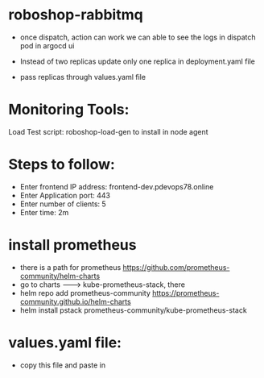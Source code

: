 # roboshop-rabbitmq

* once dispatch, action can work we can able to see the logs in dispatch pod in argocd ui

* Instead of two replicas update only one replica in deployment.yaml file
* pass replicas through values.yaml file


Monitoring Tools:
=================
Load Test script: roboshop-load-gen to install in node agent

Steps to follow:
================
* Enter frontend IP address: frontend-dev.pdevops78.online
* Enter Application port: 443
* Enter number of clients: 5
* Enter time: 2m

install prometheus
===================
* there is a path for prometheus
  https://github.com/prometheus-community/helm-charts
* go to charts ---> kube-prometheus-stack, there 
* helm repo add prometheus-community https://prometheus-community.github.io/helm-charts
* helm install pstack prometheus-community/kube-prometheus-stack

values.yaml file:
=================
* copy this file and paste in 
